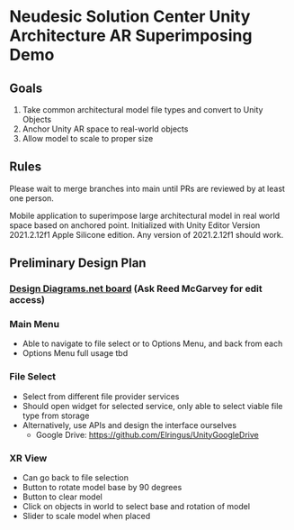 # Neudesic Solution Center Unity Architecture AR Superimposing Demo

## Goals
1. Take common architectural model file types and convert to Unity Objects
2. Anchor Unity AR space to real-world objects
3. Allow model to scale to proper size

## Rules
Please wait to merge branches into main until PRs are reviewed by at least one person.

Mobile application to superimpose large architectural model in real world space based on anchored point. 
Initialized with Unity Editor Version 2021.2.12f1 Apple Silicone edition. Any version of 2021.2.12f1 should work.

## Preliminary Design Plan

### [Design Diagrams.net board](https://drive.google.com/file/d/1MaFRN2_TpC_KX4ZNKEb-m1HUtOghBPDb/view?usp=sharing) (Ask Reed McGarvey for edit access)

### Main Menu
- Able to navigate to file select or to Options Menu, and back from each
- Options Menu full usage tbd 

### File Select
- Select from different file provider services
- Should open widget for selected service, only able to select viable file type from storage
- Alternatively, use APIs and design the interface ourselves
  - Google Drive: https://github.com/Elringus/UnityGoogleDrive

### XR View
- Can go back to file selection
- Button to rotate model base by 90 degrees
- Button to clear model
- Click on objects in world to select base and rotation of model
- Slider to scale model when placed

